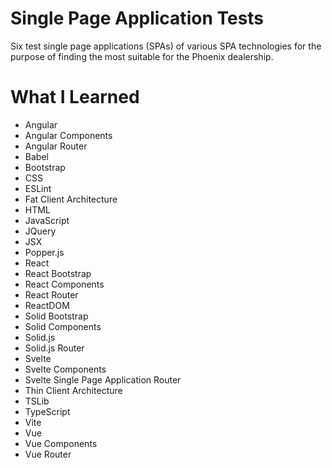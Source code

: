 # Single Page Application Tests

Six test single page applications (SPAs) of various SPA technologies for the purpose of finding the most suitable for the Phoenix dealership.


# What I Learned
* Angular
* Angular Components
* Angular Router
* Babel
* Bootstrap
* CSS
* ESLint
* Fat Client Architecture
* HTML
* JavaScript
* JQuery
* JSX
* Popper.js
* React
* React Bootstrap
* React Components
* React Router
* ReactDOM
* Solid Bootstrap
* Solid Components
* Solid.js
* Solid.js Router
* Svelte
* Svelte Components
* Svelte Single Page Application Router
* Thin Client Architecture
* TSLib
* TypeScript
* Vite
* Vue
* Vue Components
* Vue Router
